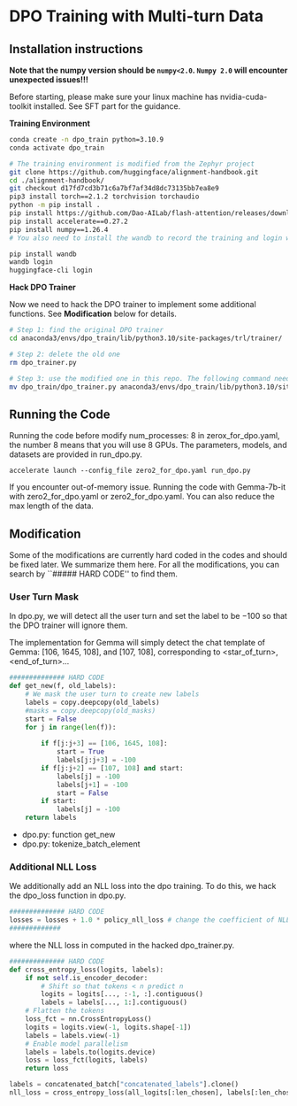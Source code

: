 # DPO Training with Multi-turn Data


## Installation instructions

**Note that the numpy version should be `numpy<2.0`.  `Numpy 2.0` will encounter unexpected issues!!!**


Before starting, please make sure your linux machine has nvidia-cuda-toolkit installed. See SFT part for the guidance. 


**Training Environment**

```sh
conda create -n dpo_train python=3.10.9
conda activate dpo_train

# The training environment is modified from the Zephyr project
git clone https://github.com/huggingface/alignment-handbook.git
cd ./alignment-handbook/
git checkout d17fd7cd3b71c6a7bf7af34d8dc73135bb7ea8e9
pip3 install torch==2.1.2 torchvision torchaudio
python -m pip install .
pip install https://github.com/Dao-AILab/flash-attention/releases/download/v2.5.7/flash_attn-2.5.7+cu122torch2.1cxx11abiFALSE-cp310-cp310-linux_x86_64.whl
pip install accelerate==0.27.2
pip install numpy==1.26.4
# You also need to install the wandb to record the training and login with your huggingface account so that you have access to the Gemma models.

pip install wandb
wandb login
huggingface-cli login
```

**Hack DPO Trainer**

Now we need to hack the DPO trainer to implement some additional functions. See **Modification** below for details. 

```sh
# Step 1: find the original DPO trainer
cd anaconda3/envs/dpo_train/lib/python3.10/site-packages/trl/trainer/

# Step 2: delete the old one
rm dpo_trainer.py

# Step 3: use the modified one in this repo. The following command need to be modified to use the correct address 
mv dpo_train/dpo_trainer.py anaconda3/envs/dpo_train/lib/python3.10/site-packages/trl/trainer/dpo_trainer.py
```

## Running the Code

Running the code before modify num_processes: 8 in zerox_for_dpo.yaml, the number 8 means that you will use 8 GPUs. The parameters, models, and datasets are provided in run_dpo.py.

```shell
accelerate launch --config_file zero2_for_dpo.yaml run_dpo.py 
```

If you encounter out-of-memory issue. Running the code with Gemma-7b-it with zero2_for_dpo.yaml or zero2_for_dpo.yaml. You can also reduce the max length of the data.


## Modification 

Some of the modifications are currently hard coded in the codes and should be fixed later. We summarize them here. For all the modifications, you can search by ``##### HARD CODE'' to find them. 

### User Turn Mask

In dpo.py, we will detect all the user turn and set the label to be $-100$ so that the DPO trainer will ignore them. 

The implementation for Gemma will simply detect the chat template of Gemma: [106, 1645, 108], and [107, 108], corresponding to <star_of_turn>, <end_of_turn>... 

```python
############## HARD CODE
def get_new(f, old_labels):
    # We mask the user turn to create new labels
    labels = copy.deepcopy(old_labels)
    #masks = copy.deepcopy(old_masks)
    start = False
    for j in range(len(f)):
        
        if f[j:j+3] == [106, 1645, 108]:
            start = True
            labels[j:j+3] = -100
        if f[j:j+2] == [107, 108] and start:
            labels[j] = -100
            labels[j+1] = -100
            start = False
        if start:
            labels[j] = -100
    return labels
```

- dpo.py: function get_new
- dpo.py: tokenize_batch_element

### Additional NLL Loss

We additionally add an NLL loss into the dpo training. To do this, we hack the dpo_loss function in dpo.py.

```python
############## HARD CODE
losses = losses + 1.0 * policy_nll_loss # change the coefficient of NLL loss here.
#############
```

where the NLL loss in computed in the hacked dpo_trainer.py. 


```python
############## HARD CODE
def cross_entropy_loss(logits, labels):
    if not self.is_encoder_decoder:
        # Shift so that tokens < n predict n
        logits = logits[..., :-1, :].contiguous()
        labels = labels[..., 1:].contiguous()
    # Flatten the tokens
    loss_fct = nn.CrossEntropyLoss()
    logits = logits.view(-1, logits.shape[-1])
    labels = labels.view(-1)
    # Enable model parallelism
    labels = labels.to(logits.device)
    loss = loss_fct(logits, labels)
    return loss

labels = concatenated_batch["concatenated_labels"].clone()
nll_loss = cross_entropy_loss(all_logits[:len_chosen], labels[:len_chosen])
```



